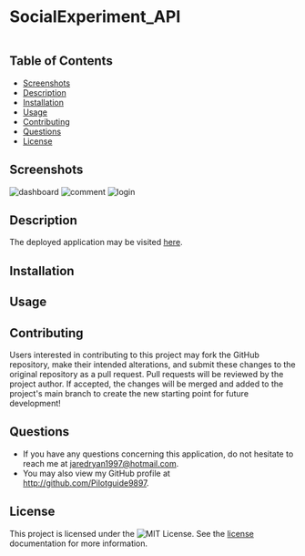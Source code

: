 # SocialExperiment_API

![]()


## Table of Contents
- [Screenshots](#screenshots)
- [Description](#description)
- [Installation](#installation)
- [Usage](#usage)
- [Contributing](#contributing) 
- [Questions](#questions)
- [License](#license)

## Screenshots 
![dashboard](/assets/screenshots/dashboard.png)
![comment](/assets/screenshots/comment.png)
![login](/assets/screenshots/login.png)

## Description



The deployed application may be visited [here]().

## Installation

## Usage


## Contributing
Users interested in contributing to this project may fork the GitHub repository, make their intended alterations, and submit these changes to the original repository as a pull request. Pull requests will be reviewed by the project author. If accepted, the changes will be merged and added to the project's main branch to create the new starting point for future development!

## Questions
* If you have any questions concerning this application, do not hesitate to reach me at jaredryan1997@hotmail.com.
* You may also view my GitHub profile at http://github.com/Pilotguide9897.

## License
This project is licensed under the ![MIT License](https://img.shields.io/badge/License-MIT-yellow.svg). See the [license](https://opensource.org/licenses/MIT) documentation for more information.